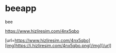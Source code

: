 # beeapp
bee

https://www.hizliresim.com/4nx5qbo

[url=https://www.hizliresim.com/4nx5qbo][img]https://i.hizliresim.com/4nx5qbo.png[/img][/url]
